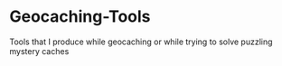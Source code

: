 # Geocaching-Tools
Tools that I produce while geocaching or while trying to solve puzzling mystery caches
